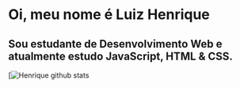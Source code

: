 # Oi, meu nome é Luiz Henrique

## Sou estudante de Desenvolvimento Web e atualmente estudo JavaScript, HTML & CSS.

[![Henrique github stats](https://github-readme-stats.anuraghazra1.vercel.app/api/top-langs/?username=lhenriquedev)

